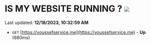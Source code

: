 # IS MY WEBSITE RUNNING ? [![](https://img.shields.io/static/v1?label=Sponsor&message=%E2%9D%A4&logo=GitHub&color=%23fe8e86)](https://github.com/sponsors/<username>)

Last updated: **12/18/2023, 10:32:59 AM**

- `GET` [https://youssefservice.me](https://youssefservice.me) - **Up** (680ms)
